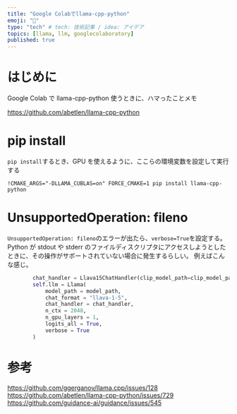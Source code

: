 ```yaml
---
title: "Google Colabでllama-cpp-python"
emoji: "🦙"
type: "tech" # tech: 技術記事 / idea: アイデア
topics: [llama, llm, googlecolaboratory]
published: true
---
```


# はじめに

Google Colab で llama-cpp-python 使うときに、ハマったことメモ

https://github.com/abetlen/llama-cpp-python

# pip install

`pip install`するとき、GPU を使えるように、ここらの環境変数を設定して実行する

```
!CMAKE_ARGS="-DLLAMA_CUBLAS=on" FORCE_CMAKE=1 pip install llama-cpp-python
```

# UnsupportedOperation: fileno

`UnsupportedOperation: fileno`のエラーが出たら、`verbose=True`を設定する。
Python が stdout や stderr のファイルディスクリプタにアクセスしようとしたときに、その操作がサポートされていない場合に発生するらしい。
例えばこんな感じ。

```py
        chat_handler = Llava15ChatHandler(clip_model_path=clip_model_path, verbose=True)
        self.llm = Llama(
            model_path = model_path,
            chat_format = "llava-1-5",
            chat_handler = chat_handler,
            n_ctx = 2048,
            n_gpu_layers = 1,
            logits_all = True,
            verbose = True
        )
```

# 参考

https://github.com/ggerganov/llama.cpp/issues/128
https://github.com/abetlen/llama-cpp-python/issues/729
https://github.com/guidance-ai/guidance/issues/545
